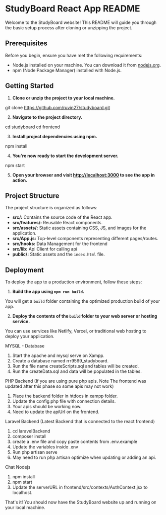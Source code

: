 # StudyBoard React App README

Welcome to the StudyBoard website! This README will guide you through the basic setup process after cloning or unzipping the project.

## Prerequisites

Before you begin, ensure you have met the following requirements:

- Node.js installed on your machine. You can download it from [nodejs.org](https://nodejs.org/).
- npm (Node Package Manager) installed with Node.js.

## Getting Started

1. **Clone or unzip the project to your local machine.**

git clone https://github.com/ruvin27/studyboard.git


2. **Navigate to the project directory.**

cd studyboard
cd frontend


3. **Install project dependencies using npm.**

npm install


4. **You're now ready to start the development server.**

npm start


5. **Open your browser and visit [http://localhost:3000](http://localhost:3000) to see the app in action.**

## Project Structure

The project structure is organized as follows:

- **src/:** Contains the source code of the React app.
- **src/features/:** Reusable React components.
- **src/assets/:** Static assets containing CSS, JS, and images for the application.
- **src/App.js:** Top-level components representing different pages/routes.
- **src/hooks:** Data Management for the frontend
- **src/lib:** Api Client for calling api
- **public/:** Static assets and the `index.html` file.

## Deployment

To deploy the app to a production environment, follow these steps:

1. **Build the app using `npm run build`.**

You will get a `build` folder containing the optimized production build of your app.

2. **Deploy the contents of the `build` folder to your web server or hosting service.**

You can use services like Netlify, Vercel, or traditional web hosting to deploy your application.

MYSQL - Database
1. Start the apache and mysql serve on Xampp.
2. Create a database named rrr9569_studyboard.
3. Run the file name createScripts.sql and tables will be created.
4. Run the createData.sql and data will be populated in the tables.


PHP Backend (If you are using pure php apis. Note The frontend was updated after this phase so some apis may not work)

1. Place the backend folder in htdocs in xampp folder.
2. Update the config.php file with connection details.
3. Your apis should be working now.
4. Need to update the apiUrl on the frontend.

Laravel Backend (Latest Backend that is connected to the react frontend)
1. cd laravelBackend
2. composer install
3. create a .env file and copy paste contents from .env.example
4. Update the variables inside .env
5. Run php artisan serve
6. May need to run php artisan optimize when updating or adding an api.

Chat Nodejs

1. npm install
2. npm start
3. Update the serverURL in frontend/src/contexts/AuthContext.jsx to localhost.

That's it! You should now have the StudyBoard website up and running on your local machine.
